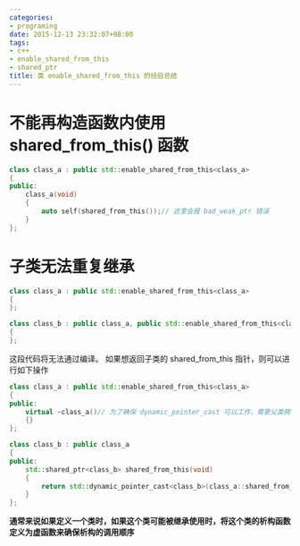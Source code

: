 ```yaml
---
categories:
- programing
date: 2015-12-13 23:32:07+08:00
tags:
- c++
- enable_shared_from_this
- shared_ptr
title: 类 enable_shared_from_this 的经验总结
---
```

# 不能再构造函数内使用 shared_from_this() 函数
```cpp
class class_a : public std::enable_shared_from_this<class_a>
{
public:
    class_a(void)
    {
        auto self(shared_from_this());// 这里会报 bad_weak_ptr 错误
    }
};
```

# 子类无法重复继承
```cpp
class class_a : public std::enable_shared_from_this<class_a>
{
};

class class_b : public class_a, public std::enable_shared_from_this<class_a>
{
};
```
这段代码将无法通过编译。
如果想返回子类的 shared_from_this 指针，则可以进行如下操作
```cpp
class class_a : public std::enable_shared_from_this<class_a>
{
public:
    virtual ~class_a()// 为了确保 dynamic_pointer_cast 可以工作，需要父类拥有虚函数。
    {}
};

class class_b : public class_a
{
public:
    std::shared_ptr<class_b> shared_from_this(void)
    {
        return std::dynamic_pointer_cast<class_b>(class_a::shared_from_this());
    }
};
```

**通常来说如果定义一个类时，如果这个类可能被继承使用时，将这个类的析构函数定义为虚函数来确保析构的调用顺序**
